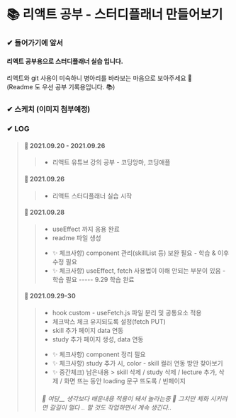 📚 리액트 공부 - 스터디플래너 만들어보기
===========================================

### ✔ 들어가기에 앞서
#### 리액트 공부용으로 스터디플래너 실습 입니다.   
리액트와 git 사용이 미숙하니 병아리를 바라보는 마음으로 보아주세요 🐣   
(Readme 도 우선 공부 기록용입니다. 📚)

### ✔ 스케치 (이미지 첨부예정)


### ✔ LOG
> #### 📑 2021.09.20 - 2021.09.26
>> - 리액트 유튜브 강의 공부 - 코딩앙마, 코딩애플
> #### 📑 2021.09.26 
>> - 리액트 스터디플래너 실습 시작
> #### 📑 2021.09.28 
>> - useEffect 까지 응용 완료
>> - readme 파일 생성
>> * ✨ 체크사항) component 관리(skillList 등) 보완 필요 - 학습 & 이후 수정 필요
>> * ✨ 체크사항) useEffect, fetch 사용법이 이해 안되는 부분이 있음 - 학습 필요  ----- 9.29 학습 완료
> #### 📑 2021.09.29-30 
>> - hook custom - useFetch.js 파일 분리 및 공통요소 적용
>> - 체크박스 체크 유지되도록 설정(fetch PUT)
>> - skill 추가 페이지 data 연동 
>> - study 추가 페이지 생성, data 연동 
>> * ✨ 체크사항) component 정리 필요 
>> * ✨ 체크사항) study 추가 시, color - skill 컬러 연동 방안 찾아보기 
>> * ✨ 중간체크) 남은내용 > skill 삭제 / study 삭제 / lecture 추가, 삭제 / 화면 뜨는 동안 loading 문구 뜨도록 / 빈페이지 
>> ###### *🍊 여담__ 생각보다 배운내용 적용이 돼서 놀라는중 🙊 그치만 체화 시키려면 갈길이 멀다 .. 할 것도 작업하면서 계속 생긴다..*
